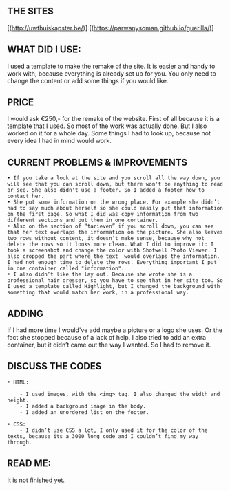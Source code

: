 ## THE SITES 

[(http://uwthuiskapster.be/)] 
[(https://parwanysoman.github.io/guerilla/)]

## WHAT DID I USE:

I used a template to make the remake of the site. It is easier and handy to work with, because everything is already set up for you. You only need to change the content or add some things if you would like.


## PRICE
I would ask €250,- for the remake of the website. First of all because it is a template that I used. So most of the work was actually done. But I also worked on it for a whole day. Some things I had to look up, because not every idea I had in mind would work. 


## CURRENT PROBLEMS & IMPROVEMENTS

    • If you take a look at the site and you scroll all the way down, you will see that you can scroll down, but there won't be anything to read or see. She also didn't use a footer. So I added a footer how to contact her.
    • She put some information on the wrong place. For example she didn’t had to say much about herself so she could easily put that information on the first page. So what I did was copy information from two different sections and put them in one container. 
    • Also on the section of “tarieven” if you scroll down, you can see that her text overlaps the information on the picture. She also leaves two rows without content, it doesn’t make sense, because why not delete the rows so it looks more clean. What I did to improve it: I took a screenshot and change the color with Shotwell Photo Viewer. I also cropped the part where the text  would overlaps the information. I had not enough time to delete the rows. Everything important I put in one container called "information".
    • I also didn’t like the lay out. Because she wrote she is a professional hair dresser, so you have to see that in her site too. So I used a template called Highlight, but I changed the background with something that would match her work, in a professional way. 

## ADDING

If I had more time I would've add maybe a picture or a logo she uses. Or the fact she stopped because of a lack of help. I also tried to add an extra container, but it didn’t came out the way I wanted. So I had to remove it. 

## DISCUSS THE CODES 

    • HTML:

        - I used images, with the <img> tag. I also changed the width and height.
        - I added a background image in the body. 
		- I added an unordered list on the footer.

    • CSS:	
		- I didn’t use CSS a lot, I only used it for the color of the texts, because its a 3000 long code and I couldn’t find my way through. 


## READ ME:
It is not finished yet. 




















